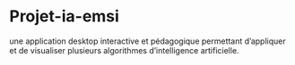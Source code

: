 # Projet-ia-emsi
une application desktop interactive et pédagogique permettant d’appliquer et de visualiser plusieurs algorithmes d’intelligence artificielle. 
